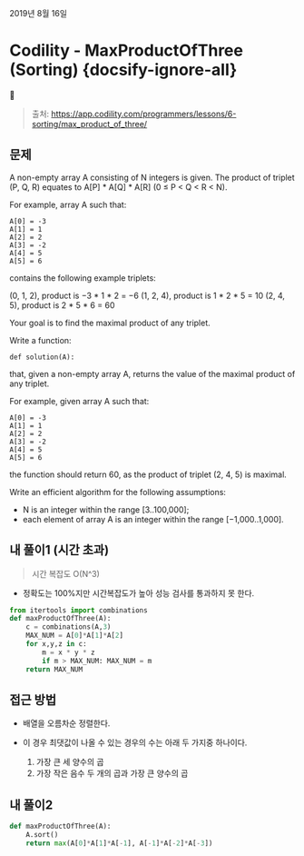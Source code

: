 
2019년 8월 16일

# Codility  - MaxProductOfThree (Sorting) {docsify-ignore-all}

> 출처: https://app.codility.com/programmers/lessons/6-sorting/max_product_of_three/

## 문제

A non-empty array A consisting of N integers is given. The product of triplet (P, Q, R) equates to A[P] * A[Q] * A[R] (0 ≤ P < Q < R < N).

For example, array A such that:

    A[0] = -3
    A[1] = 1
    A[2] = 2
    A[3] = -2
    A[4] = 5
    A[5] = 6

contains the following example triplets:

(0, 1, 2), product is −3 * 1 * 2 = −6
(1, 2, 4), product is 1 * 2 * 5 = 10
(2, 4, 5), product is 2 * 5 * 6 = 60

Your goal is to find the maximal product of any triplet.

Write a function:

`def solution(A):`

that, given a non-empty array A, returns the value of the maximal product of any triplet.

For example, given array A such that:

    A[0] = -3
    A[1] = 1
    A[2] = 2
    A[3] = -2
    A[4] = 5
    A[5] = 6

the function should return 60, as the product of triplet (2, 4, 5) is maximal.

Write an efficient algorithm for the following assumptions:

- N is an integer within the range [3..100,000];
- each element of array A is an integer within the range [−1,000..1,000].


## 내 풀이1 (시간 초과)

> 시간 복잡도 O(N^3)

- 정확도는 100%지만 시간복잡도가 높아 성능 검사를 통과하지 못 한다.

```python
from itertools import combinations
def maxProductOfThree(A):
    c = combinations(A,3)
    MAX_NUM = A[0]*A[1]*A[2]
    for x,y,z in c:
        m = x * y * z
        if m > MAX_NUM: MAX_NUM = m
    return MAX_NUM
```

## 접근 방법

- 배열을 오름차순 정렬한다.

- 이 경우 최댓값이 나올 수 있는 경우의 수는 아래 두 가지중 하나이다.

    1. 가장 큰 세 양수의 곱
    2. 가장 작은 음수 두 개의 곱과 가장 큰 양수의 곱

## 내 풀이2

```python
def maxProductOfThree(A):
    A.sort()
    return max(A[0]*A[1]*A[-1], A[-1]*A[-2]*A[-3])
```
